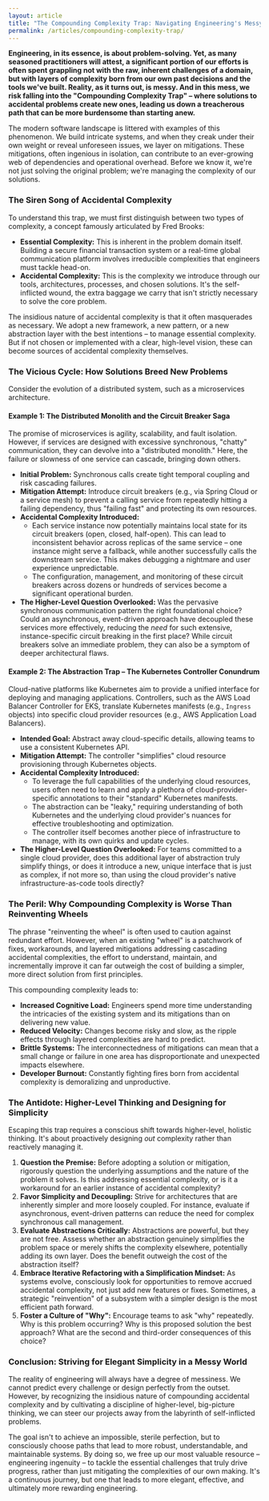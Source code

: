 ```yaml
---
layout: article
title: "The Compounding Complexity Trap: Navigating Engineering's Messy Reality to Design Simpler Futures"
permalink: /articles/compounding-complexity-trap/
---
```



**Engineering, in its essence, is about problem-solving. Yet, as many seasoned practitioners will attest, a significant portion of our efforts is often spent grappling not with the raw, inherent challenges of a domain, but with layers of complexity born from our own past decisions and the tools we've built. Reality, as it turns out, is messy. And in this mess, we risk falling into the "Compounding Complexity Trap" – where solutions to accidental problems create new ones, leading us down a treacherous path that can be more burdensome than starting anew.**

The modern software landscape is littered with examples of this phenomenon. We build intricate systems, and when they creak under their own weight or reveal unforeseen issues, we layer on mitigations. These mitigations, often ingenious in isolation, can contribute to an ever-growing web of dependencies and operational overhead. Before we know it, we're not just solving the original problem; we're managing the complexity of our solutions.

### The Siren Song of Accidental Complexity

To understand this trap, we must first distinguish between two types of complexity, a concept famously articulated by Fred Brooks:
  * **Essential Complexity:** This is inherent in the problem domain itself. Building a secure financial transaction system or a real-time global communication platform involves irreducible complexities that engineers must tackle head-on.
  * **Accidental Complexity:** This is the complexity we introduce through our tools, architectures, processes, and chosen solutions. It's the self-inflicted wound, the extra baggage we carry that isn't strictly necessary to solve the core problem.

The insidious nature of accidental complexity is that it often masquerades as necessary. We adopt a new framework, a new pattern, or a new abstraction layer with the best intentions – to manage essential complexity. But if not chosen or implemented with a clear, high-level vision, these can become sources of accidental complexity themselves.

### The Vicious Cycle: How Solutions Breed New Problems

Consider the evolution of a distributed system, such as a microservices architecture.

#### Example 1: The Distributed Monolith and the Circuit Breaker Saga

The promise of microservices is agility, scalability, and fault isolation. However, if services are designed with excessive synchronous, "chatty" communication, they can devolve into a "distributed monolith." Here, the failure or slowness of one service can cascade, bringing down others.
  * **Initial Problem:** Synchronous calls create tight temporal coupling and risk cascading failures.
  * **Mitigation Attempt:** Introduce circuit breakers (e.g., via Spring Cloud or a service mesh) to prevent a calling service from repeatedly hitting a failing dependency, thus "failing fast" and protecting its own resources.
  * **Accidental Complexity Introduced:**
    * Each service instance now potentially maintains local state for its circuit breakers (open, closed, half-open). This can lead to inconsistent behavior across replicas of the same service – one instance might serve a fallback, while another successfully calls the downstream service. This makes debugging a nightmare and user experience unpredictable.
    * The configuration, management, and monitoring of these circuit breakers across dozens or hundreds of services become a significant operational burden.
  * **The Higher-Level Question Overlooked:** Was the pervasive synchronous communication pattern the right foundational choice? Could an asynchronous, event-driven approach have decoupled these services more effectively, reducing the _need_ for such extensive, instance-specific circuit breaking in the first place? While circuit breakers solve an immediate problem, they can also be a symptom of deeper architectural flaws.

#### Example 2: The Abstraction Trap – The Kubernetes Controller Conundrum

Cloud-native platforms like Kubernetes aim to provide a unified interface for deploying and managing applications. Controllers, such as the AWS Load Balancer Controller for EKS, translate Kubernetes manifests (e.g., `Ingress` objects) into specific cloud provider resources (e.g., AWS Application Load Balancers).
  * **Intended Goal:** Abstract away cloud-specific details, allowing teams to use a consistent Kubernetes API.
  * **Mitigation Attempt:** The controller "simplifies" cloud resource provisioning through Kubernetes objects.
  * **Accidental Complexity Introduced:**
    * To leverage the full capabilities of the underlying cloud resources, users often need to learn and apply a plethora of cloud-provider-specific annotations to their "standard" Kubernetes manifests.
    * The abstraction can be "leaky," requiring understanding of both Kubernetes and the underlying cloud provider's nuances for effective troubleshooting and optimization.
    * The controller itself becomes another piece of infrastructure to manage, with its own quirks and update cycles.
  * **The Higher-Level Question Overlooked:** For teams committed to a single cloud provider, does this additional layer of abstraction truly simplify things, or does it introduce a new, unique interface that is just as complex, if not more so, than using the cloud provider's native infrastructure-as-code tools directly?

### The Peril: Why Compounding Complexity is Worse Than Reinventing Wheels

The phrase "reinventing the wheel" is often used to caution against redundant effort. However, when an existing "wheel" is a patchwork of fixes, workarounds, and layered mitigations addressing cascading accidental complexities, the effort to understand, maintain, and incrementally improve it can far outweigh the cost of building a simpler, more direct solution from first principles.

This compounding complexity leads to:
  * **Increased Cognitive Load:** Engineers spend more time understanding the intricacies of the existing system and its mitigations than on delivering new value.
  * **Reduced Velocity:** Changes become risky and slow, as the ripple effects through layered complexities are hard to predict.
  * **Brittle Systems:** The interconnectedness of mitigations can mean that a small change or failure in one area has disproportionate and unexpected impacts elsewhere.
  * **Developer Burnout:** Constantly fighting fires born from accidental complexity is demoralizing and unproductive.

### The Antidote: Higher-Level Thinking and Designing for Simplicity

Escaping this trap requires a conscious shift towards higher-level, holistic thinking. It's about proactively designing _out_ complexity rather than reactively managing it.

  1. **Question the Premise:** Before adopting a solution or mitigation, rigorously question the underlying assumptions and the nature of the problem it solves. Is this addressing essential complexity, or is it a workaround for an earlier instance of accidental complexity?
  2. **Favor Simplicity and Decoupling:** Strive for architectures that are inherently simpler and more loosely coupled. For instance, evaluate if asynchronous, event-driven patterns can reduce the need for complex synchronous call management.
  3. **Evaluate Abstractions Critically:** Abstractions are powerful, but they are not free. Assess whether an abstraction genuinely simplifies the problem space or merely shifts the complexity elsewhere, potentially adding its own layer. Does the benefit outweigh the cost of the abstraction itself?
  4. **Embrace Iterative Refactoring with a Simplification Mindset:** As systems evolve, consciously look for opportunities to remove accrued accidental complexity, not just add new features or fixes. Sometimes, a strategic "reinvention" of a subsystem with a simpler design is the most efficient path forward.
  5. **Foster a Culture of "Why":** Encourage teams to ask "why" repeatedly. Why is this problem occurring? Why is this proposed solution the best approach? What are the second and third-order consequences of this choice?

### Conclusion: Striving for Elegant Simplicity in a Messy World

The reality of engineering will always have a degree of messiness. We cannot predict every challenge or design perfectly from the outset. However, by recognizing the insidious nature of compounding accidental complexity and by cultivating a discipline of higher-level, big-picture thinking, we can steer our projects away from the labyrinth of self-inflicted problems.

The goal isn't to achieve an impossible, sterile perfection, but to consciously choose paths that lead to more robust, understandable, and maintainable systems. By doing so, we free up our most valuable resource – engineering ingenuity – to tackle the essential challenges that truly drive progress, rather than just mitigating the complexities of our own making. It's a continuous journey, but one that leads to more elegant, effective, and ultimately more rewarding engineering.